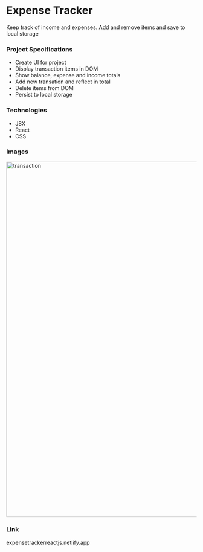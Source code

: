 # Expense Tracker

Keep track of income and expenses. Add and remove items and save to local storage

### Project Specifications

- Create UI for project
- Display transaction items in DOM
- Show balance, expense and income totals
- Add new transation and reflect in total
- Delete items from DOM
- Persist to local storage

### Technologies

- JSX
- React
- CSS

### Images

<img width="941" alt="transaction" src="https://user-images.githubusercontent.com/66951416/140656894-179dd2eb-2935-4203-999c-420c5820461f.PNG">

### Link
expensetrackerreactjs.netlify.app
